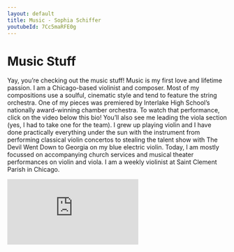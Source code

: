 ```yaml
---
layout: default
title: Music - Sophia Schiffer
youtubeId: 7Cc5maRFE0g
---
```


# Music Stuff
Yay, you’re checking out the music stuff! Music is my first love and lifetime passion. I am a Chicago-based violinist and composer. Most of my compositions use a soulful, cinematic style and tend to feature the string orchestra. One of my pieces was premiered by Interlake High School’s nationally award-winning chamber orchestra. To watch that performance, click on the video below this bio! You’ll also see me leading the viola section (yes, I had to take one for the team). I grew up playing violin and I have done practically everything under the sun with the instrument from performing classical violin concertos to stealing the talent show with The Devil Went Down to Georgia on my blue electric violin. Today, I am mostly focussed on accompanying church services and musical theater performances on violin and viola. I am a weekly violinist at Saint Clement Parish in Chicago.

<div class="embed-container">
  <iframe
      src="https://www.youtube.com/embed/{{ page.youtubeId }}"
      onload="this.width=screen.width;this.height=screen.height"
      frameborder="0"
      allowfullscreen="true">
  </iframe>
</div>

<!-- ## Composition -->
